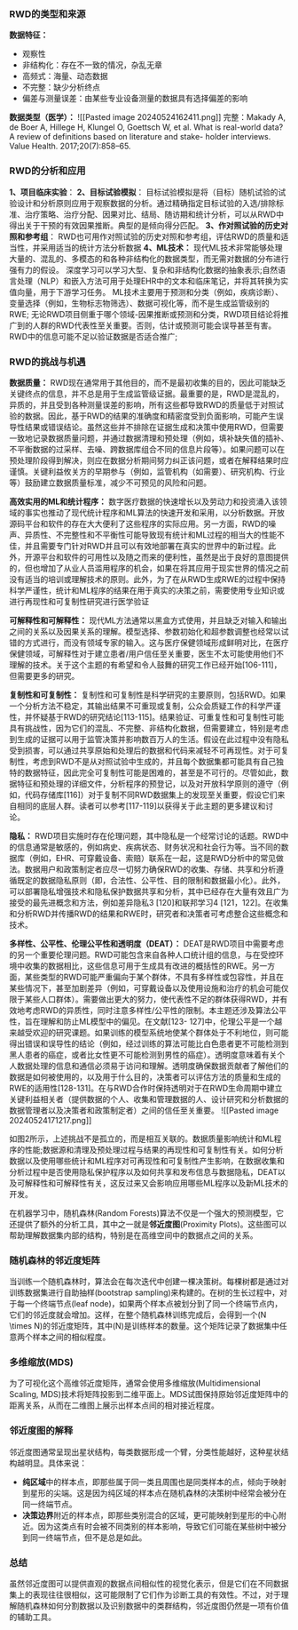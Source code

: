 ### RWD的类型和来源

**数据特征：**
- 观察性
- 非结构化：存在不一致的情况，杂乱无章
- 高频式：海量、动态数据
- 不完整：缺少分析终点
- 偏差与测量误差：由某些专业设备测量的数据具有选择偏差的影响

**数据类型（医学）：**
![[Pasted image 20240524162411.png]]
完整：Makady A, de Boer A, Hillege H, Klungel O, Goettsch W, et al. What is
real-world data? A review of definitions based on literature and stake-
holder interviews. Value Health. 2017;20(7):858–65.

### RWD的分析和应用
**1、项目临床实验**：
**2、目标试验模拟**：
目标试验模拟是将（目标）随机试验的试验设计和分析原则应用于观察数据的分析。通过精确指定目标试验的入选/排除标准、治疗策略、治疗分配、因果对比、结局、随访期和统计分析，可以从RWD中得出关于干预的有效因果推断。典型的是倾向得分匹配。
**3、作对照试验的历史对照和参考组**：
RWD也可用作对照试验的历史对照和参考组，评估RWD的质量和适当性，并采用适当的统计方法分析数据
**4、ML技术：**
现代ML技术非常能够处理大量的、混乱的、多模态的和各种非结构化的数据类型，而无需对数据的分布进行强有力的假设。
深度学习可以学习大型、复杂和非结构化数据的抽象表示;自然语言处理（NLP）和嵌入方法可用于处理EHR中的文本和临床笔记，并将其转换为实值向量，用于下游学习任务。
ML技术主要用于预测和分类（例如，疾病诊断）、变量选择（例如，生物标志物筛选）、数据可视化等，而不是生成监管级别的RWE;
无论RWD项目侧重于哪个领域-因果推断或预测和分类，RWD项目结论将推广到的人群的RWD代表性至关重要。否则，估计或预测可能会误导甚至有害。RWD中的信息可能不足以验证数据是否适合推广;
### RWD的挑战与机遇
**数据质量：**
RWD现在通常用于其他目的，而不是最初收集的目的，因此可能缺乏关键终点的信息，并不总是用于生成监管级证据。最重要的是，RWD是混乱的，异质的，并且受到各种测量误差的影响，所有这些都导致RWD的质量低于对照试验的数据。因此，基于RWD的结果的准确度和精密度受到负面影响，可能产生误导性结果或错误结论。虽然这些并不排除在证据生成和决策中使用RWD，但需要一致地记录数据质量问题，并通过数据清理和预处理（例如，填补缺失值的插补、不平衡数据的过采样、去噪、跨数据库组合不同的信息片段等）。如果问题可以在预处理阶段得到解决，则应在数据分析期间努力纠正该问题，或者在解释结果时应谨慎。关键利益攸关方的早期参与（例如，监管机构（如需要）、研究机构、行业等）鼓励建立数据质量标准，减少不可预见的风险和问题。

**高效实用的ML和统计程序：**
数字医疗数据的快速增长以及劳动力和投资涌入该领域的事实也推动了现代统计程序和ML算法的快速开发和采用，以分析数据。开放源码平台和软件的存在大大便利了这些程序的实际应用。另一方面，RWD的噪声、异质性、不完整性和不平衡性可能导致现有统计和ML过程的相当大的性能不佳，并且需要专门针对RWD并且可以有效地部署在真实的世界中的新过程。此外，开源平台和软件的可用性以及随之而来的便利性，虽然是出于良好的意图提供的，但也增加了从业人员滥用程序的机会，如果在将其应用于现实世界的情况之前没有适当的培训或理解技术的原则。此外，为了在从RWD生成RWE的过程中保持科学严谨性，统计和ML程序的结果在用于真实的决策之前，需要使用专业知识或进行再现性和可复制性研究进行医学验证

**可解释性和可解释性：**
现代ML方法通常以黑盒方式使用，并且缺乏对输入和输出之间的关系以及因果关系的理解。模型选择、参数初始化和超参数调整也经常以试错的方式进行，而没有领域专家的输入。这与医疗保健领域形成鲜明对比，在医疗保健领域，可解释性对于建立患者/用户信任至关重要，医生不太可能使用他们不理解的技术。关于这个主题的有希望和令人鼓舞的研究工作已经开始[106-111]，但需要更多的研究。

**复制性和可复制性：**
复制性和可复制性是科学研究的主要原则，包括RWD。如果一个分析方法不稳定，其输出结果不可重现或复制，公众会质疑工作的科学严谨性，并怀疑基于RWD的研究结论[113-115]。结果验证、可重复性和可复制性可能具有挑战性，因为它们的混乱、不完整、非结构化数据，但需要建立，特别是考虑到生成的证据可以用于监管决策并影响数百万人的生活。假设在此过程中没有隐私受到损害，可以通过共享原始和处理后的数据和代码来减轻不可再现性。对于可复制性，考虑到RWD不是从对照试验中生成的，并且每个数据集都可能具有自己独特的数据特征，因此完全可复制性可能是困难的，甚至是不可行的。尽管如此，数据特征和预处理的详细文件，分析程序的预登记，以及对开放科学原则的遵守（例如，代码存储库[116]）对于复制不同RWD数据集上的发现至关重要，假设它们来自相同的底层人群。读者可以参考[117-119]以获得关于此主题的更多建议和讨论。

**隐私：**
RWD项目实施时存在伦理问题，其中隐私是一个经常讨论的话题。RWD中的信息通常是敏感的，例如病史、疾病状态、财务状况和社会行为等。当不同的数据库（例如，EHR、可穿戴设备、索赔）联系在一起，这是RWD分析中的常见做法。数据用户和政策制定者应尽一切努力确保RWD的收集、存储、共享和分析遵循既定的数据隐私原则（即，合法性、公平性、目的限制和数据最小化）。此外，可以部署隐私增强技术和隐私保护数据共享和分析，其中已经存在大量有效且广为接受的最先进概念和方法，例如差异隐私3 [120]和联邦学习4 [121，122]。在收集和分析RWD并传播RWD的结果和RWE时，研究者和决策者可考虑整合这些概念和技术。

**多样性、公平性、伦理公平性和透明度（DEAT）：**
DEAT是RWD项目中需要考虑的另一个重要伦理问题。RWD可能包含来自各种人口统计组的信息，与在受控环境中收集的数据相比，这些信息可用于生成具有改进的概括性的RWE。另一方面，某些类型的RWD可能严重偏向于某个群体，不具有多样性或包容性，并且在某些情况下，甚至加剧差异（例如，可穿戴设备以及使用设施和治疗的机会可能仅限于某些人口群体）。需要做出更大的努力，使代表性不足的群体获得RWD，并有效地考虑RWD的异质性，同时注意多样性/公平性的限制。本主题还涉及算法公平性，旨在理解和防止ML模型中的偏见。在文献[123- 127]中，伦理公平是一个越来越受欢迎的研究课题。如果训练的模型系统地使某个群体处于不利地位，则可能得出错误和误导性的结论（例如，经过训练的算法可能比白色患者更不可能检测到黑人患者的癌症，或者比女性更不可能检测到男性的癌症）。透明度意味着有关个人数据处理的信息和通信必须易于访问和理解。透明度确保数据贡献者了解他们的数据是如何被使用的，以及用于什么目的，决策者可以评估方法的质量和生成的RWE的适用性[128-131]。在与RWD合作时保持透明对于在RWD生命周期中建立关键利益相关者（提供数据的个人、收集和管理数据的人、设计研究和分析数据的数据管理者以及决策者和政策制定者）之间的信任至关重要。
![[Pasted image 20240524171217.png]]

如图2所示，上述挑战不是孤立的，而是相互关联的。数据质量影响统计和ML程序的性能;数据源和清理及预处理过程与结果的再现性和可复制性有关。如何分析数据以及使用哪些统计和ML程序对可再现性和可复制性产生影响，在数据收集和分析过程中是否使用隐私保护程序以及如何共享和发布信息与数据隐私，DEAT以及可解释性和可解释性有关，这反过来又会影响应用哪些ML程序以及新ML技术的开发。

在机器学习中，随机森林(Random Forests)算法不仅是一个强大的预测模型，它还提供了额外的分析工具，其中之一就是**邻近度图**(Proximity Plots)。这些图可以帮助理解数据集内部的结构，特别是在高维空间中的数据点之间的关系。

### 随机森林的邻近度矩阵

当训练一个随机森林时，算法会在每次迭代中创建一棵决策树。每棵树都是通过对训练数据集进行自助抽样(bootstrap sampling)来构建的。在树的生长过程中，对于每一个终端节点(leaf node)，如果两个样本点被划分到了同一个终端节点内，它们的邻近度就会增加。这样，在整个随机森林训练完成后，会得到一个\(N \times N\)的邻近度矩阵，其中\(N\)是训练样本的数量。这个矩阵记录了数据集中任意两个样本之间的相似程度。

### 多维缩放(MDS)

为了可视化这个高维邻近度矩阵，通常会使用多维缩放(Multidimensional Scaling, MDS)技术将矩阵投影到二维平面上。MDS试图保持原始邻近度矩阵中的距离关系，从而在二维图上展示出样本点间的相对接近程度。

### 邻近度图的解释

邻近度图通常呈现出星状结构，每类数据形成一个臂，分类性能越好，这种星状结构越明显。具体来说：
- **纯区域**中的样本点，即那些属于同一类且周围也是同类样本的点，倾向于映射到星形的尖端。这是因为纯区域的样本点在随机森林的决策树中经常会被分在同一终端节点。
- **决策边界**附近的样本点，即那些类别混合的区域，更可能映射到星形的中心附近。因为这类点有时会被不同类别的样本影响，导致它们可能在某些树中被分到同一终端节点，但不是总是如此。

### 总结

虽然邻近度图可以提供直观的数据点间相似性的视觉化表示，但是它们在不同数据集上的表现往往很相似，这可能限制了它们作为诊断工具的有效性。不过，对于理解随机森林如何分割数据以及识别数据中的类群结构，邻近度图仍然是一项有价值的辅助工具。